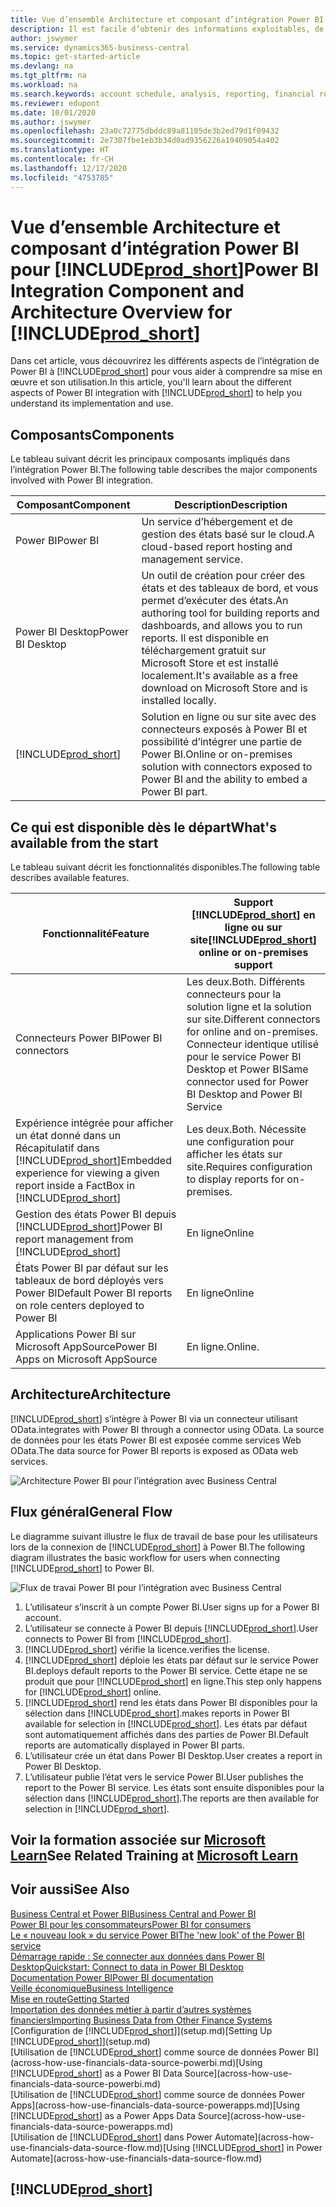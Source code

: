 ```yaml
---
title: Vue d’ensemble Architecture et composant d’intégration Power BI pour Business Central| Microsoft Docs
description: Il est facile d’obtenir des informations exploitables, de la veille économique et des KPI de vos applications Business Central pour Power BI.
author: jswymer
ms.service: dynamics365-business-central
ms.topic: get-started-article
ms.devlang: na
ms.tgt_pltfrm: na
ms.workload: na
ms.search.keywords: account schedule, analysis, reporting, financial report, business intelligence, KPI
ms.reviewer: edupont
ms.date: 10/01/2020
ms.author: jswymer
ms.openlocfilehash: 23a0c72775dbddc89a81105de3b2ed79d1f09432
ms.sourcegitcommit: 2e7307fbe1eb3b34d0ad9356226a19409054a402
ms.translationtype: HT
ms.contentlocale: fr-CH
ms.lasthandoff: 12/17/2020
ms.locfileid: "4753785"
---
```

# <a name="power-bi-integration-component-and-architecture-overview-for-prod_short"></a><span data-ttu-id="283a2-103">Vue d’ensemble Architecture et composant d’intégration Power BI pour [!INCLUDE[prod_short](includes/prod_short.md)]</span><span class="sxs-lookup"><span data-stu-id="283a2-103">Power BI Integration Component and Architecture Overview for [!INCLUDE[prod_short](includes/prod_short.md)]</span></span>

<span data-ttu-id="283a2-104">Dans cet article, vous découvrirez les différents aspects de l’intégration de Power BI à [!INCLUDE[prod_short](includes/prod_short.md)] pour vous aider à comprendre sa mise en œuvre et son utilisation.</span><span class="sxs-lookup"><span data-stu-id="283a2-104">In this article, you'll learn about the different aspects of Power BI integration with [!INCLUDE[prod_short](includes/prod_short.md)] to help you understand its implementation and use.</span></span>

## <a name="components"></a><span data-ttu-id="283a2-105">Composants</span><span class="sxs-lookup"><span data-stu-id="283a2-105">Components</span></span>

<span data-ttu-id="283a2-106">Le tableau suivant décrit les principaux composants impliqués dans l’intégration Power BI.</span><span class="sxs-lookup"><span data-stu-id="283a2-106">The following table describes the major components involved with Power BI integration.</span></span>

|<span data-ttu-id="283a2-107">Composant</span><span class="sxs-lookup"><span data-stu-id="283a2-107">Component</span></span>|<span data-ttu-id="283a2-108">Description</span><span class="sxs-lookup"><span data-stu-id="283a2-108">Description</span></span>|
|---------|-----------|
|<span data-ttu-id="283a2-109">Power BI</span><span class="sxs-lookup"><span data-stu-id="283a2-109">Power BI</span></span>|<span data-ttu-id="283a2-110">Un service d’hébergement et de gestion des états basé sur le cloud.</span><span class="sxs-lookup"><span data-stu-id="283a2-110">A cloud-based report hosting and management service.</span></span>|
|<span data-ttu-id="283a2-111">Power BI Desktop</span><span class="sxs-lookup"><span data-stu-id="283a2-111">Power BI Desktop</span></span>|<span data-ttu-id="283a2-112">Un outil de création pour créer des états et des tableaux de bord, et vous permet d’exécuter des états.</span><span class="sxs-lookup"><span data-stu-id="283a2-112">An authoring tool for building reports and dashboards, and allows you to run reports.</span></span> <span data-ttu-id="283a2-113">Il est disponible en téléchargement gratuit sur Microsoft Store et est installé localement.</span><span class="sxs-lookup"><span data-stu-id="283a2-113">It's available as a free download on Microsoft Store and is installed locally.</span></span>|
|[!INCLUDE[prod_short](includes/prod_short.md)]|<span data-ttu-id="283a2-114">Solution en ligne ou sur site avec des connecteurs exposés à Power BI et possibilité d’intégrer une partie de Power BI.</span><span class="sxs-lookup"><span data-stu-id="283a2-114">Online or on-premises solution with connectors exposed to Power BI and the ability to embed a Power BI part.</span></span>|

## <a name="whats-available-from-the-start"></a><span data-ttu-id="283a2-115">Ce qui est disponible dès le départ</span><span class="sxs-lookup"><span data-stu-id="283a2-115">What's available from the start</span></span>

<span data-ttu-id="283a2-116">Le tableau suivant décrit les fonctionnalités disponibles.</span><span class="sxs-lookup"><span data-stu-id="283a2-116">The following table describes available features.</span></span>

|<span data-ttu-id="283a2-117">Fonctionnalité</span><span class="sxs-lookup"><span data-stu-id="283a2-117">Feature</span></span>|<span data-ttu-id="283a2-118">Support [!INCLUDE[prod_short](includes/prod_short.md)] en ligne ou sur site</span><span class="sxs-lookup"><span data-stu-id="283a2-118">[!INCLUDE[prod_short](includes/prod_short.md)] online or on-premises support</span></span>|
|-------|---------------------|
|<span data-ttu-id="283a2-119">Connecteurs Power BI</span><span class="sxs-lookup"><span data-stu-id="283a2-119">Power BI connectors</span></span>|<span data-ttu-id="283a2-120">Les deux.</span><span class="sxs-lookup"><span data-stu-id="283a2-120">Both.</span></span> <span data-ttu-id="283a2-121">Différents connecteurs pour la solution ligne et la solution sur site.</span><span class="sxs-lookup"><span data-stu-id="283a2-121">Different connectors for online and on-premises.</span></span> <span data-ttu-id="283a2-122">Connecteur identique utilisé pour le service Power BI Desktop et Power BI</span><span class="sxs-lookup"><span data-stu-id="283a2-122">Same connector used for Power BI Desktop and Power BI Service</span></span> |
|<span data-ttu-id="283a2-123">Expérience intégrée pour afficher un état donné dans un Récapitulatif dans [!INCLUDE[prod_short](includes/prod_short.md)]</span><span class="sxs-lookup"><span data-stu-id="283a2-123">Embedded experience for viewing a given report inside a FactBox in [!INCLUDE[prod_short](includes/prod_short.md)]</span></span>|<span data-ttu-id="283a2-124">Les deux.</span><span class="sxs-lookup"><span data-stu-id="283a2-124">Both.</span></span> <span data-ttu-id="283a2-125">Nécessite une configuration pour afficher les états sur site.</span><span class="sxs-lookup"><span data-stu-id="283a2-125">Requires configuration to display reports for on-premises.</span></span>|
|<span data-ttu-id="283a2-126">Gestion des états Power BI depuis [!INCLUDE[prod_short](includes/prod_short.md)]</span><span class="sxs-lookup"><span data-stu-id="283a2-126">Power BI report management from [!INCLUDE[prod_short](includes/prod_short.md)]</span></span>|<span data-ttu-id="283a2-127">En ligne</span><span class="sxs-lookup"><span data-stu-id="283a2-127">Online</span></span>|
|<span data-ttu-id="283a2-128">États Power BI par défaut sur les tableaux de bord déployés vers Power BI</span><span class="sxs-lookup"><span data-stu-id="283a2-128">Default Power BI reports on role centers deployed to Power BI</span></span>|<span data-ttu-id="283a2-129">En ligne</span><span class="sxs-lookup"><span data-stu-id="283a2-129">Online</span></span>|
|<span data-ttu-id="283a2-130">Applications Power BI sur Microsoft AppSource</span><span class="sxs-lookup"><span data-stu-id="283a2-130">Power BI Apps on Microsoft AppSource</span></span>|<span data-ttu-id="283a2-131">En ligne.</span><span class="sxs-lookup"><span data-stu-id="283a2-131">Online.</span></span>|

## <a name="architecture"></a><span data-ttu-id="283a2-132">Architecture</span><span class="sxs-lookup"><span data-stu-id="283a2-132">Architecture</span></span>

[!INCLUDE[prod_short](includes/prod_short.md)] <span data-ttu-id="283a2-133">s’intègre à Power BI via un connecteur utilisant OData.</span><span class="sxs-lookup"><span data-stu-id="283a2-133">integrates with Power BI through a connector using OData.</span></span> <span data-ttu-id="283a2-134">La source de données pour les états Power BI est exposée comme services Web OData.</span><span class="sxs-lookup"><span data-stu-id="283a2-134">The data source for Power BI reports is exposed as OData web services.</span></span>

![Architecture Power BI pour l’intégration avec Business Central](./media/power-bi-architecture.png)

## <a name="general-flow"></a><span data-ttu-id="283a2-136">Flux général</span><span class="sxs-lookup"><span data-stu-id="283a2-136">General Flow</span></span>

<span data-ttu-id="283a2-137">Le diagramme suivant illustre le flux de travail de base pour les utilisateurs lors de la connexion de [!INCLUDE[prod_short](includes/prod_short.md)] à Power BI.</span><span class="sxs-lookup"><span data-stu-id="283a2-137">The following diagram illustrates the basic workflow for users when connecting [!INCLUDE[prod_short](includes/prod_short.md)] to Power BI.</span></span>

![Flux de travai Power BI pour l’intégration avec Business Central](./media/power-bi-flow.png)

1. <span data-ttu-id="283a2-139">L’utilisateur s’inscrit à un compte Power BI.</span><span class="sxs-lookup"><span data-stu-id="283a2-139">User signs up for a Power BI account.</span></span>
2. <span data-ttu-id="283a2-140">L’utilisateur se connecte à Power BI depuis [!INCLUDE[prod_short](includes/prod_short.md)].</span><span class="sxs-lookup"><span data-stu-id="283a2-140">User connects to Power BI from [!INCLUDE[prod_short](includes/prod_short.md)].</span></span>
3. [!INCLUDE[prod_short](includes/prod_short.md)] <span data-ttu-id="283a2-141">vérifie la licence.</span><span class="sxs-lookup"><span data-stu-id="283a2-141">verifies the license.</span></span>
4. [!INCLUDE[prod_short](includes/prod_short.md)] <span data-ttu-id="283a2-142">déploie les états par défaut sur le service Power BI.</span><span class="sxs-lookup"><span data-stu-id="283a2-142">deploys default reports to the Power BI service.</span></span> <span data-ttu-id="283a2-143">Cette étape ne se produit que pour [!INCLUDE[prod_short](includes/prod_short.md)] en ligne.</span><span class="sxs-lookup"><span data-stu-id="283a2-143">This step only happens for [!INCLUDE[prod_short](includes/prod_short.md)] online.</span></span>
5. [!INCLUDE[prod_short](includes/prod_short.md)] <span data-ttu-id="283a2-144">rend les états dans Power BI disponibles pour la sélection dans [!INCLUDE[prod_short](includes/prod_short.md)].</span><span class="sxs-lookup"><span data-stu-id="283a2-144">makes reports in Power BI available for selection in [!INCLUDE[prod_short](includes/prod_short.md)].</span></span> <span data-ttu-id="283a2-145">Les états par défaut sont automatiquement affichés dans des parties de Power BI.</span><span class="sxs-lookup"><span data-stu-id="283a2-145">Default reports are automatically displayed in Power BI parts.</span></span>
6. <span data-ttu-id="283a2-146">L’utilisateur crée un état dans Power BI Desktop.</span><span class="sxs-lookup"><span data-stu-id="283a2-146">User creates a report in Power BI Desktop.</span></span>
7. <span data-ttu-id="283a2-147">L’utilisateur publie l’état vers le service Power BI.</span><span class="sxs-lookup"><span data-stu-id="283a2-147">User publishes the report to the Power BI service.</span></span> <span data-ttu-id="283a2-148">Les états sont ensuite disponibles pour la sélection dans [!INCLUDE[prod_short](includes/prod_short.md)].</span><span class="sxs-lookup"><span data-stu-id="283a2-148">The reports are then available for selection in [!INCLUDE[prod_short](includes/prod_short.md)].</span></span>

## <a name="see-related-training-at-microsoft-learn"></a><span data-ttu-id="283a2-149">Voir la formation associée sur [Microsoft Learn](/learn/modules/configure-powerbi-excel-dynamics-365-business-central/index)</span><span class="sxs-lookup"><span data-stu-id="283a2-149">See Related Training at [Microsoft Learn](/learn/modules/configure-powerbi-excel-dynamics-365-business-central/index)</span></span>

## <a name="see-also"></a><span data-ttu-id="283a2-150">Voir aussi</span><span class="sxs-lookup"><span data-stu-id="283a2-150">See Also</span></span>

[<span data-ttu-id="283a2-151">Business Central et Power BI</span><span class="sxs-lookup"><span data-stu-id="283a2-151">Business Central and Power BI</span></span>](admin-powerbi.md)  
[<span data-ttu-id="283a2-152">Power BI pour les consommateurs</span><span class="sxs-lookup"><span data-stu-id="283a2-152">Power BI for consumers</span></span>](/power-bi/consumer/end-user-consumer)  
[<span data-ttu-id="283a2-153">Le « nouveau look » du service Power BI</span><span class="sxs-lookup"><span data-stu-id="283a2-153">The 'new look' of the Power BI service</span></span>](/power-bi/service-new-look)  
[<span data-ttu-id="283a2-154">Démarrage rapide : Se connecter aux données dans Power BI Desktop</span><span class="sxs-lookup"><span data-stu-id="283a2-154">Quickstart: Connect to data in Power BI Desktop</span></span>](/power-bi/desktop-quickstart-connect-to-data)  
[<span data-ttu-id="283a2-155">Documentation Power BI</span><span class="sxs-lookup"><span data-stu-id="283a2-155">Power BI documentation</span></span>](/power-bi/)  
[<span data-ttu-id="283a2-156">Veille économique</span><span class="sxs-lookup"><span data-stu-id="283a2-156">Business Intelligence</span></span>](bi.md)  
[<span data-ttu-id="283a2-157">Mise en route</span><span class="sxs-lookup"><span data-stu-id="283a2-157">Getting Started</span></span>](product-get-started.md)  
[<span data-ttu-id="283a2-158">Importation des données métier à partir d’autres systèmes financiers</span><span class="sxs-lookup"><span data-stu-id="283a2-158">Importing Business Data from Other Finance Systems</span></span>](across-import-data-configuration-packages.md)  
<span data-ttu-id="283a2-159">[Configuration de [!INCLUDE[prod_short](includes/prod_short.md)]](setup.md)</span><span class="sxs-lookup"><span data-stu-id="283a2-159">[Setting Up [!INCLUDE[prod_short](includes/prod_short.md)]](setup.md)</span></span>  
<span data-ttu-id="283a2-160">[Utilisation de [!INCLUDE[prod_short](includes/prod_short.md)] comme source de données Power BI](across-how-use-financials-data-source-powerbi.md)</span><span class="sxs-lookup"><span data-stu-id="283a2-160">[Using [!INCLUDE[prod_short](includes/prod_short.md)] as a Power BI Data Source](across-how-use-financials-data-source-powerbi.md)</span></span>  
<span data-ttu-id="283a2-161">[Utilisation de [!INCLUDE[prod_short](includes/prod_short.md)] comme source de données Power Apps](across-how-use-financials-data-source-powerapps.md)</span><span class="sxs-lookup"><span data-stu-id="283a2-161">[Using [!INCLUDE[prod_short](includes/prod_short.md)] as a Power Apps Data Source](across-how-use-financials-data-source-powerapps.md)</span></span>  
<span data-ttu-id="283a2-162">[Utilisation de [!INCLUDE[prod_short](includes/prod_short.md)] dans Power Automate](across-how-use-financials-data-source-flow.md)</span><span class="sxs-lookup"><span data-stu-id="283a2-162">[Using [!INCLUDE[prod_short](includes/prod_short.md)] in Power Automate](across-how-use-financials-data-source-flow.md)</span></span>  

## [!INCLUDE[prod_short](includes/free_trial_md.md)]  
